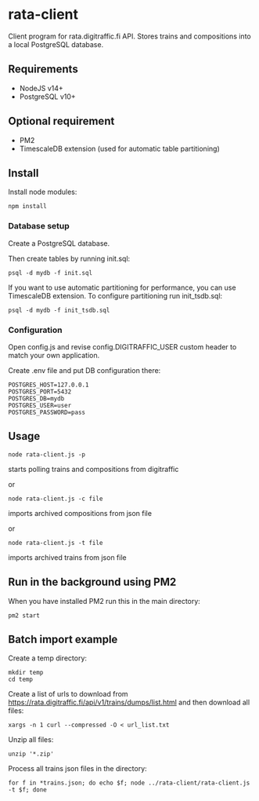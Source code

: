 # rata-client
Client program for rata.digitraffic.fi API. Stores trains and compositions into a local PostgreSQL database.

## Requirements

- NodeJS v14+
- PostgreSQL v10+

## Optional requirement

- PM2
- TimescaleDB extension (used for automatic table partitioning)

## Install

Install node modules:
```
npm install
```

### Database setup

Create a PostgreSQL database.

Then create tables by running init.sql:
```
psql -d mydb -f init.sql
```

If you want to use automatic partitioning for performance, you can use TimescaleDB extension. To configure partitioning run init_tsdb.sql:
```
psql -d mydb -f init_tsdb.sql
```

### Configuration

Open config.js and revise config.DIGITRAFFIC_USER custom header to match your own application.

Create .env file and put DB configuration there:
```
POSTGRES_HOST=127.0.0.1
POSTGRES_PORT=5432
POSTGRES_DB=mydb
POSTGRES_USER=user
POSTGRES_PASSWORD=pass
```

## Usage
```
node rata-client.js -p
```
starts polling trains and compositions from digitraffic

or
```
node rata-client.js -c file
```
imports archived compositions from json file

or
```
node rata-client.js -t file
```
imports archived trains from json file

## Run in the background using PM2

When you have installed PM2 run this in the main directory:
```
pm2 start
```

## Batch import example

Create a temp directory:
```
mkdir temp
cd temp
```
Create a list of urls to download from https://rata.digitraffic.fi/api/v1/trains/dumps/list.html and then download all files:
```
xargs -n 1 curl --compressed -O < url_list.txt
```
Unzip all files:
```
unzip '*.zip'
```
Process all trains json files in the directory:
```
for f in *trains.json; do echo $f; node ../rata-client/rata-client.js -t $f; done
```
